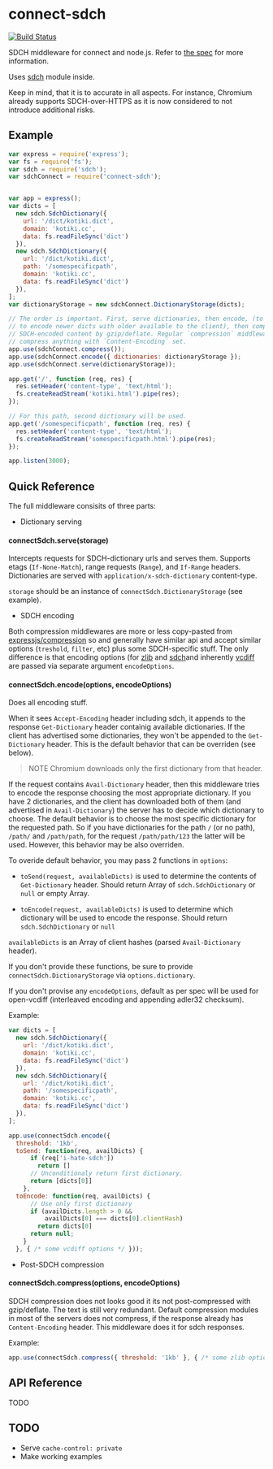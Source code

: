 # connect-sdch

[![Build Status](https://travis-ci.org/baranov1ch/connect-sdch.svg?branch=master)](https://travis-ci.org/baranov1ch/connect-sdch)

SDCH middleware for connect and node.js. Refer to [the spec](http://lists.w3.org/Archives/Public/ietf-http-wg/2008JulSep/att-0441/Shared_Dictionary_Compression_over_HTTP.pdf) for more information.

Uses [sdch](https://github.com/baranov1ch/node-sdch) module inside.

Keep in mind, that it is to accurate in all aspects. For instance, Chromium
already supports SDCH-over-HTTPS as it is now considered to not introduce
additional risks.

## Example

```javascript
var express = require('express');
var fs = require('fs');
var sdch = require('sdch');
var sdchConnect = require('connect-sdch');


var app = express();
var dicts = [
  new sdch.SdchDictionary({
    url: '/dict/kotiki.dict',
    domain: 'kotiki.cc',
    data: fs.readFileSync('dict')
  }),
  new sdch.SdchDictionary({
    url: '/dict/kotiki.dict',
    path: '/somespecificpath',
    domain: 'kotiki.cc',
    data: fs.readFileSync('dict')
  }),
];
var dictionaryStorage = new sdchConnect.DictionaryStorage(dicts);

// The order is important. First, serve dictionaries, then encode, (to be able
// to encode newer dicts with older available to the client), then compress
// SDCH-encoded content by gzip/deflate. Regular `compression` middleware won't
// compress anything with `Content-Encoding` set.
app.use(sdchConnect.compress());
app.use(sdchConnect.encode({ dictionaries: dictionaryStorage });
app.use(sdchConnect.serve(dictionaryStorage));

app.get('/', function (req, res) {
  res.setHeader('content-type', 'text/html');
  fs.createReadStream('kotiki.html').pipe(res);
});

// For this path, second dictionary will be used.
app.get('/somespecificpath', function (req, res) {
  res.setHeader('content-type', 'text/html');
  fs.createReadStream('somespecificpath.html').pipe(res);
});

app.listen(3000);
```

## Quick Reference

The full middleware consisits of three parts:

* Dictionary serving

#### connectSdch.serve(storage)

Intercepts requests for SDCH-dictionary urls and serves them.
Supports etags (`If-None-Match`), range requests (`Range`), and `If-Range` headers.
Dictionaries are served with `application/x-sdch-dictionary` content-type.

`storage` should be an instance of `connectSdch.DictionaryStorage` (see example).

* SDCH encoding

Both compression middlewares are more or less copy-pasted from
[expressjs/compression](https://github.com/expressjs/compression) so and generally have similar api and accept
similar options (`treshold`, `filter`, etc) plus some SDCH-specific stuff.
The only difference is that encoding options (for [zlib](http://nodejs.org/api/zlib.html) and [sdch](https://github.com/baranov1ch/node-sdch)and inherently [vcdiff](https://github.com/baranov1ch/node-vcdiff)
are passed via separate argument `encodeOptions`.

#### connectSdch.encode(options, encodeOptions)

Does all encoding stuff.

When it sees `Accept-Encoding` header including sdch,
it appends to the response `Get-Dictionary` header containig available
dictionaries. If the client has advertised some dictionaries, they won't be
appended to the `Get-Dictionary` header. This is the default behavior that
can be overriden (see below).

> NOTE Chromium downloads only the first dictionary from that header.

If the request contains `Avail-Dictionary` header, then this middleware tries
to encode the response choosing the most appropriate dictionary. If you have 2
dictionaries, and the client has downloaded both of them (and advertised in
`Avail-Dictionary`) the server has to decide which dictionary to choose. The
default behavior is to choose the most specific dictionary for the requested
path. So if you have dictionaries for the path `/` (or no path), `/path/`
and `/path/path`, for the request `/path/path/123` the latter will be used.
However, this behavior may be also overriden.

To overide default behavior, you may pass 2 functions in `options`:

* `toSend(request, availableDicts)` is used to determine the contents of
`Get-Dictionary` header. Should return Array of `sdch.SdchDictionary` or
`null` or empty Array.

* `toEncode(request, availableDicts)` is used to determine which dictionary
will be used to encode the response. Should return `sdch.SdchDictionary` or
`null`

`availableDicts` is an Array of client hashes (parsed `Avail-Dictionary` header).

If you don't provide these functions, be sure to provide
`connectSdch.DictionaryStorage` via `options.dictionary`.

If you don't provise any `encodeOptions`, default as per spec will be used
for open-vcdiff (interleaved encoding and appending adler32 checksum).

Example:

```javascript
var dicts = [
  new sdch.SdchDictionary({
    url: '/dict/kotiki.dict',
    domain: 'kotiki.cc',
    data: fs.readFileSync('dict')
  }),
  new sdch.SdchDictionary({
    url: '/dict/kotiki.dict',
    path: '/somespecificpath',
    domain: 'kotiki.cc',
    data: fs.readFileSync('dict')
  }),
];

app.use(connectSdch.encode({
  threshold: '1kb',
  toSend: function(req, availDicts) {
      if (req['i-hate-sdch'])
        return []
      // Unconditionaly return first dictionary.
      return [dicts[0]]
    },
  toEncode: function(req, availDicts) {
      // Use only first dictionary
      if (availDicts.length > 0 &&
          availDicts[0] === dicts[0].clientHash)
        return dicts[0]
      return null;
    }
  }, { /* some vcdiff options */ }));

```

* Post-SDCH compression

#### connectSdch.compress(options, encodeOptions)

SDCH compression does not looks good it its not post-compressed with
gzip/deflate. The text is still very redundant. Default compression modules
in most of the servers does not compress, if the response already has
`Content-Encoding` header. This middleware does it for sdch responses.

Example:

```javascript
app.use(connectSdch.compress({ threshold: '1kb' }, { /* some zlib options */ }));

```

## API Reference

TODO

## TODO

  * Serve `cache-control: private`
  * Make working examples

